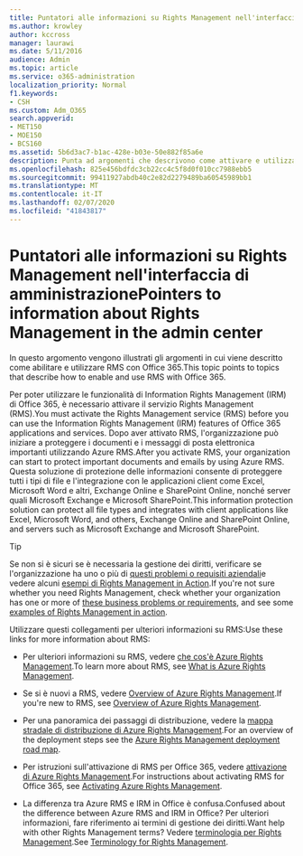 ```yaml
---
title: Puntatori alle informazioni su Rights Management nell'interfaccia di amministrazione
ms.author: krowley
author: kccross
manager: laurawi
ms.date: 5/11/2016
audience: Admin
ms.topic: article
ms.service: o365-administration
localization_priority: Normal
f1.keywords:
- CSH
ms.custom: Adm_O365
search.appverid:
- MET150
- MOE150
- BCS160
ms.assetid: 5b6d3ac7-b1ac-428e-b03e-50e882f85a6e
description: Punta ad argomenti che descrivono come attivare e utilizzare il servizio Rights Management con Office 365.
ms.openlocfilehash: 825e456bdfdc3cb22cc4c5f8d0f010cc7988ebb5
ms.sourcegitcommit: 99411927abdb40c2e82d2279489ba60545989bb1
ms.translationtype: MT
ms.contentlocale: it-IT
ms.lasthandoff: 02/07/2020
ms.locfileid: "41843817"
---
```

# <a name="pointers-to-information-about-rights-management-in-the-admin-center"></a><span data-ttu-id="000cd-103">Puntatori alle informazioni su Rights Management nell'interfaccia di amministrazione</span><span class="sxs-lookup"><span data-stu-id="000cd-103">Pointers to information about Rights Management in the admin center</span></span>

<span data-ttu-id="000cd-104">In questo argomento vengono illustrati gli argomenti in cui viene descritto come abilitare e utilizzare RMS con Office 365.</span><span class="sxs-lookup"><span data-stu-id="000cd-104">This topic points to topics that describe how to enable and use RMS with Office 365.</span></span>
  
<span data-ttu-id="000cd-105">Per poter utilizzare le funzionalità di Information Rights Management (IRM) di Office 365, è necessario attivare il servizio Rights Management (RMS).</span><span class="sxs-lookup"><span data-stu-id="000cd-105">You must activate the Rights Management service (RMS) before you can use the Information Rights Management (IRM) features of Office 365 applications and services.</span></span> <span data-ttu-id="000cd-106">Dopo aver attivato RMS, l'organizzazione può iniziare a proteggere i documenti e i messaggi di posta elettronica importanti utilizzando Azure RMS.</span><span class="sxs-lookup"><span data-stu-id="000cd-106">After you activate RMS, your organization can start to protect important documents and emails by using Azure RMS.</span></span> <span data-ttu-id="000cd-107">Questa soluzione di protezione delle informazioni consente di proteggere tutti i tipi di file e l'integrazione con le applicazioni client come Excel, Microsoft Word e altri, Exchange Online e SharePoint Online, nonché server quali Microsoft Exchange e Microsoft SharePoint.</span><span class="sxs-lookup"><span data-stu-id="000cd-107">This information protection solution can protect all file types and integrates with client applications like Excel, Microsoft Word, and others, Exchange Online and SharePoint Online, and servers such as Microsoft Exchange and Microsoft SharePoint.</span></span>
  
> [!TIP]
> <span data-ttu-id="000cd-108">Se non si è sicuri se è necessaria la gestione dei diritti, verificare se l'organizzazione ha uno o più di [questi problemi o requisiti aziendali](https://docs.microsoft.com/rights-management/understand-explore/azure-rms-problems-it-solves)e vedere alcuni [esempi di Rights Management in Action](https://docs.microsoft.com/rights-management/understand-explore/what-admins-users-see).</span><span class="sxs-lookup"><span data-stu-id="000cd-108">If you're not sure whether you need Rights Management, check whether your organization has one or more of [these business problems or requirements](https://docs.microsoft.com/rights-management/understand-explore/azure-rms-problems-it-solves), and see some [examples of Rights Management in action](https://docs.microsoft.com/rights-management/understand-explore/what-admins-users-see).</span></span> 
  
<span data-ttu-id="000cd-109">Utilizzare questi collegamenti per ulteriori informazioni su RMS:</span><span class="sxs-lookup"><span data-stu-id="000cd-109">Use these links for more information about RMS:</span></span>
  
- <span data-ttu-id="000cd-110">Per ulteriori informazioni su RMS, vedere [che cos'è Azure Rights Management](https://docs.microsoft.com/rights-management/understand-explore/what-is-azure-rms).</span><span class="sxs-lookup"><span data-stu-id="000cd-110">To learn more about RMS, see [What is Azure Rights Management](https://docs.microsoft.com/rights-management/understand-explore/what-is-azure-rms).</span></span>

- <span data-ttu-id="000cd-111">Se si è nuovi a RMS, vedere [Overview of Azure Rights Management](https://docs.microsoft.com/rights-management/understand-explore/azure-rights-management).</span><span class="sxs-lookup"><span data-stu-id="000cd-111">If you're new to RMS, see [Overview of Azure Rights Management](https://docs.microsoft.com/rights-management/understand-explore/azure-rights-management).</span></span>

- <span data-ttu-id="000cd-112">Per una panoramica dei passaggi di distribuzione, vedere la [mappa stradale di distribuzione di Azure Rights Management](https://docs.microsoft.com/rights-management/plan-design/deployment-roadmap).</span><span class="sxs-lookup"><span data-stu-id="000cd-112">For an overview of the deployment steps see the [Azure Rights Management deployment road map](https://docs.microsoft.com/rights-management/plan-design/deployment-roadmap).</span></span>

- <span data-ttu-id="000cd-113">Per istruzioni sull'attivazione di RMS per Office 365, vedere [attivazione di Azure Rights Management](https://technet.microsoft.com/library/jj658941.aspx).</span><span class="sxs-lookup"><span data-stu-id="000cd-113">For instructions about activating RMS for Office 365, see [Activating Azure Rights Management](https://technet.microsoft.com/library/jj658941.aspx).</span></span>

- <span data-ttu-id="000cd-114">La differenza tra Azure RMS e IRM in Office è confusa.</span><span class="sxs-lookup"><span data-stu-id="000cd-114">Confused about the difference between Azure RMS and IRM in Office?</span></span> <span data-ttu-id="000cd-115">Per ulteriori informazioni, fare riferimento ai termini di gestione dei diritti.</span><span class="sxs-lookup"><span data-stu-id="000cd-115">Want help with other Rights Management terms?</span></span> <span data-ttu-id="000cd-116">Vedere [terminologia per Rights Management](https://technet.microsoft.com/library/dn595132.aspx).</span><span class="sxs-lookup"><span data-stu-id="000cd-116">See [Terminology for Rights Management](https://technet.microsoft.com/library/dn595132.aspx).</span></span>
